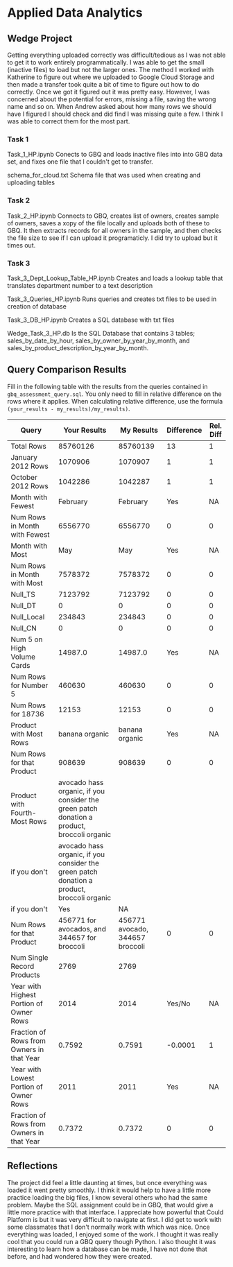 
# Applied Data Analytics

## Wedge Project
Getting everything uploaded correctly was difficult/tedious as I was not able to get it to work entirely programmatically. I was able to get the small (inactive files) to load but not the larger ones. The method I worked with Katherine to figure out where we uploaded to Google Cloud Storage and then made a transfer took quite a bit of time to figure out how to do correctly. Once we got it figured out it was pretty easy.
However, I was concerned about the potential for errors, missing a file, saving the wrong name and so on. When Andrew asked about how many rows we should have I figured I should check and did find I was missing quite a few. I think I was able to correct them for the most part. 


### Task 1
Task_1_HP.ipynb
Conects to GBQ and loads inactive files into into GBQ data set, and fixes one file that I couldn't get to transfer.

schema_for_cloud.txt
Schema file that was used when creating and uploading tables

### Task 2
Task_2_HP.ipynb
Connects to GBQ, creates list of owners, creates sample of owners, saves a xopy of the file locally and uploads both of these to GBQ. It then extracts records for all owners in the sample, and then checks the file size to see if I can upload it programaticly.
I did try to upload but it times out.

### Task 3

Task_3_Dept_Lookup_Table_HP.ipynb
Creates and loads a lookup table that translates department number to a text description

Task_3_Queries_HP.ipynb
Runs queries and creates txt files to be used in creation of database

Task_3_DB_HP.ipynb
Creates a SQL database with txt files

Wedge_Task_3_HP.db
Is the SQL Database that contains 3 tables; sales_by_date_by_hour, sales_by_owner_by_year_by_month, and 
sales_by_product_description_by_year_by_month.



## Query Comparison Results

Fill in the following table with the results from the 
queries contained in `gbq_assessment_query.sql`. You only
need to fill in relative difference on the rows where it applies. 
When calculating relative difference, use the formula 
` (your_results - my_results)/my_results)`. 



|  Query  |  Your Results  |  My Results | Difference | Rel. Diff | 
|---|---|---|---|---|
| Total Rows  | 85760126 | 85760139 | 13 | 1 |
| January 2012 Rows  | 1070906 | 1070907 | 1 | 1 |
| October 2012 Rows  | 1042286 | 1042287 | 1 | 1 |
| Month with Fewest  | February | February | Yes | NA  |
| Num Rows in Month with Fewest  | 6556770 |6556770 | 0 | 0 |
| Month with Most  | May | May | Yes | NA  |
| Num Rows in Month with Most  | 7578372 | 7578372 | 0 | 0 |
| Null_TS  | 7123792 | 7123792 | 0 | 0 |
| Null_DT  | 0 | 0 | 0 | 0 |
| Null_Local  | 234843 | 234843 | 0 | 0 |
| Null_CN  | 0 | 0 | 0 | 0 |
| Num 5 on High Volume Cards  | 14987.0 | 14987.0 | Yes | NA  |
| Num Rows for Number 5 |460630| 460630 | 0 | 0 |
| Num Rows for 18736  | 12153 | 12153 | 0 | 0 |
| Product with Most Rows  | banana organic | banana organic | Yes | NA  |
| Num Rows for that Product  | 908639 | 908639 | 0 | 0 |
| Product with Fourth-Most Rows  | avocado hass organic, if you consider the green patch donation a product, broccoli organic
if you don't |avocado hass organic, if you consider the green patch donation a product, broccoli organic
if you don't | Yes | NA  |
| Num Rows for that Product  | 456771 for avocados, and 344657 for broccoli| 456771 avocado, 344657 broccoli | 0 | 0 |
| Num Single Record Products  | 2769 | 2769 |   |   |
| Year with Highest Portion of Owner Rows  | 2014 | 2014 | Yes/No  | NA |
| Fraction of Rows from Owners in that Year  | 0.7592 | 0.7591 |-0.0001 | 1 |
| Year with Lowest Portion of Owner Rows  | 2011 | 2011 | Yes | NA |
| Fraction of Rows from Owners in that Year  | 0.7372 | 0.7372 | 0 | 0 |

## Reflections

<!-- I'd love to get 100-200 words on your experience doing the Wedge Project --> 

The project did feel a little daunting at times, but once everything was loaded it went pretty smoothly. I think it would help to have a little more practice loading the big files, I know several others who had the same problem. Maybe the SQL assignment could be in GBQ, that would give a little more practice with that interface. I appreciate how powerful that Could Platform is but it was very difficult to navigate at first. I did get to work with some classmates that I don't normally work with which was nice.
Once everything was loaded, I enjoyed some of the work. I thought it was really cool that you could run a GBQ query though Python.
I also thought it was interesting to learn how a database can be made, I have not done that before, and had wondered how they were created.
